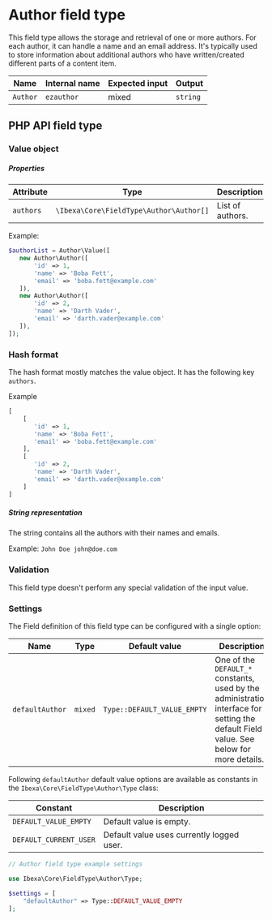 # Author field type

This field type allows the storage and retrieval of one or more authors. For each author, it can handle a name and an email address. It's typically used to store information about additional authors who have written/created different parts of a content item.

| Name     | Internal name | Expected input | Output   |
|----------|---------------|----------------|----------|
| `Author` | `ezauthor`    | mixed        | `string` |

## PHP API field type

### Value object

##### Properties

|Attribute|Type|Description|Example|
|------|------|------|------|
|`authors`|`\Ibexa\Core\FieldType\Author\Author[] `|List of authors.|See below|

Example:

``` php
$authorList = Author\Value([
   new Author\Author([
       'id' => 1,
       'name' => 'Boba Fett',
       'email' => 'boba.fett@example.com'
   ]),
   new Author\Author([
       'id' => 2,
       'name' => 'Darth Vader',
       'email' => 'darth.vader@example.com'
   ]),
]);
```

### Hash format

The hash format mostly matches the value object. It has the following key `authors`.

Example

``` php
[
    [
       'id' => 1,
       'name' => 'Boba Fett',
       'email' => 'boba.fett@example.com'
    ],
    [
       'id' => 2,
       'name' => 'Darth Vader',
       'email' => 'darth.vader@example.com'
    ]
]
```

##### String representation

The string contains all the authors with their names and emails.

Example: `John Doe john@doe.com`

### Validation

This field type doesn't perform any special validation of the input value.

### Settings

The Field definition of this field type can be configured with a single option:

|Name|Type|Default value|Description|
|------|------|------|------|
|`defaultAuthor`|`mixed`|`Type::DEFAULT_VALUE_EMPTY`|One of the `DEFAULT_*` constants, used by the administration interface for setting the default Field value. See below for more details.|

Following `defaultAuthor` default value options are available as constants in the `Ibexa\Core\FieldType\Author\Type` class:

|Constant|Description|
|------|------|
|`DEFAULT_VALUE_EMPTY`|Default value is empty.|
|`DEFAULT_CURRENT_USER`|Default value uses currently logged user.|

``` php
// Author field type example settings

use Ibexa\Core\FieldType\Author\Type;

$settings = [
    "defaultAuthor" => Type::DEFAULT_VALUE_EMPTY
];
```
